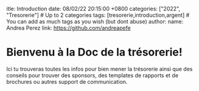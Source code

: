 itle: Introduction
date:   08/02/22 20:15:00 +0800
categories: ["2022", "Tresorerie"]     # Up to 2 categories
tags: [tresorerie,introduction,argent]              # You can add as much tags as you wish (but dont abuse)
author:
  name: Andrea Perez
  link: https://github.com/andreapefe

# Bienvenu à la Doc de la trésorerie!
Ici tu trouveras toutes les infos pour bien mener la trésorerie ainsi que des conseils pour trouver des sponsors, des templates de rapports et de brochures ou autres support de communication. 
